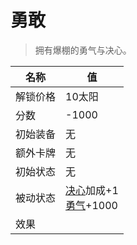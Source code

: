 # 勇敢  
> 拥有爆棚的勇气与决心。  
  
名称  |  值  
----  |  ----  
解锁价格  |  10太阳  
分数  |  -1000  
初始装备  |  无  
额外卡牌  |  无  
初始状态  |  无  
被动状态  |  [决心](Determination.md)加成+1<br>[勇气](Courage.md)+1000  
效果  |    
